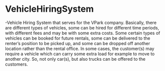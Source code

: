 # VehicleHiringSystem
-Vehicle Hiring System that serves for the VPark company.
Basically, there are different types of vehicles, some can be hired for different time periods, with different
fees and may be with some extra costs. Some certain types of vehicles can be booked for future rentals,
some can be delivered to the renter’s position to be picked up, and some can be dropped off another
location rather than the rental office. In some cases, the customer(s) may require a vehicle which can carry
some extra load for example to move to another city. So, not only car(s), but also trucks can be offered to
the customers.
